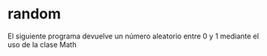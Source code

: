 # random

El siguiente programa devuelve un número aleatorio entre 0 y 1 mediante el uso de la clase Math

